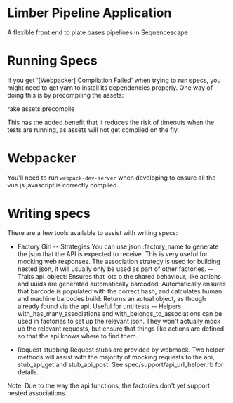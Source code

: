 Limber Pipeline Application
=============================

A flexible front end to plate bases pipelines in Sequencescape

Running Specs
=============
If you get '[Webpacker] Compilation Failed' when trying to run specs, you might need to get yarn to install
its dependencies properly. One way of doing this is by precompiling the assets:

rake assets:precompile

This has the added benefit that it reduces the risk of timeouts when the tests are running, as assets will not get compiled on the fly.

Webpacker
=========

You'll need to run `webpack-dev-server` when developing to ensure all the vue.js javascript is correctly compiled.

Writing specs
=============

There are a few tools available to assist with writing specs:

- Factory Girl
-- Strategies
You can use json :factory_name to generate the json that the API is expected to receive. This is very useful for mocking web responses.
The association strategy is used for building nested json, it will usually only be used as part of other factories.
-- Traits
api_object: Ensures that lots o the shared behaviour, like actions and uuids are generated automatically
barcoded: Automatically ensures that barcode is populated with the correct hash, and calculates human and machine barcodes
build: Returns an actual object, as though already found via the api. Useful for unti tests
-- Helpers
with_has_many_associations and with_belongs_to_associations can be used in factories to set up the relevant json. They won't actually
mock up the relevant requests, but ensure that things like actions are defined so that the api knows where to find them.

- Request stubbing
Request stubs are provided by webmock. Two helper methods will assist with the majority of mocking requests to the api,
stub_api_get and stub_api_post. See spec/support/api_url_helper.rb for details.

Note: Due to the way the api functions, the factories don't yet support nested associations.
